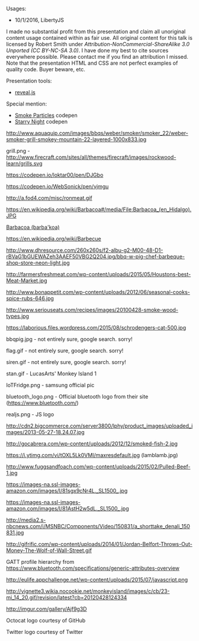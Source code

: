 Usages:
* 10/1/2016, LibertyJS

I made no substantial profit from this presentation and claim all unoriginal content usage contained within as fair use.
All original content for this talk is licensed by Robert Smith under
_Attribution-NonCommercial-ShareAlike 3.0 Unported (CC BY-NC-SA 3.0)_.
I have done my best to cite sources everywhere possible. Please contact me if you find an attribution I missed.
Note that the presentation HTML and CSS are not perfect examples of quality code. Buyer beware, etc.

Presentation tools:
* [reveal.js](https://github.com/hakimel/reveal.js/)

Special mention:
* [Smoke Particles](https://codepen.io/loktar00/pen/DJGbo) codepen
* [Starry Night](https://codepen.io/WebSonick/pen/vjmgu) codepen

http://www.aquaquip.com/images/bbqs/weber/smoker/smoker_22/weber-smoker-grill-smokey-mountain-22-layered-1000x833.jpg

grill.png - http://www.firecraft.com/sites/all/themes/firecraft/images/rockwood-learn/grills.svg

https://codepen.io/loktar00/pen/DJGbo

https://codepen.io/WebSonick/pen/vjmgu

http://a.fod4.com/misc/ronmeat.gif

https://en.wikipedia.org/wiki/Barbacoa#/media/File:Barbacoa_(en_Hidalgo).JPG

[Barbacoa (barba'koa)](https://en.wikipedia.org/wiki/Barbacoa)

https://en.wikipedia.org/wiki/Barbecue

http://www.dhresource.com/260x260s/f2-albu-g2-M00-48-D1-rBVaG1bGUEWAZeh3AAEF50VBG2Q204.jpg/bbq-w-pig-chef-barbeque-shop-store-neon-light.jpg

http://farmersfreshmeat.com/wp-content/uploads/2015/05/Houstons-best-Meat-Market.jpg

http://www.bonappetit.com/wp-content/uploads/2012/06/seasonal-cooks-spice-rubs-646.jpg

http://www.seriouseats.com/recipes/images/20100428-smoke-wood-types.jpg

https://laborious.files.wordpress.com/2015/08/schrodengers-cat-500.jpg

bbqpig.jpg - not entirely sure, google search. sorry!

flag.gif - not entirely sure, google search. sorry!

siren.gif - not entirely sure, google search. sorry!

stan.gif - LucasArts' Monkey Island 1

IoTFridge.png - samsung official pic

bluetooth_logo.png - Official bluetooth logo from their site (https://www.bluetooth.com/)

realjs.png - JS logo

http://cdn2.bigcommerce.com/server3800/lphy/product_images/uploaded_images/2013-05-27-18.24.07.jpg

http://gocabrera.com/wp-content/uploads/2012/12/smoked-fish-2.jpg

https://i.ytimg.com/vi/tOXL5Lk0VMI/maxresdefault.jpg (lamblamb.jpg)

http://www.fuggsandfoach.com/wp-content/uploads/2015/02/Pulled-Beef-1.jpg

https://images-na.ssl-images-amazon.com/images/I/81sgx9cNr4L._SL1500_.jpg

https://images-na.ssl-images-amazon.com/images/I/81AstH2w5dL._SL1500_.jpg

http://media2.s-nbcnews.com/i/MSNBC/Components/Video/150831/a_shorttake_denali_150831.jpg

http://gifrific.com/wp-content/uploads/2014/01/Jordan-Belfort-Throws-Out-Money-The-Wolf-of-Wall-Street.gif

GATT profile hierarchy from https://www.bluetooth.com/specifications/generic-attributes-overview

http://eulife.appchallenge.net/wp-content/uploads/2015/07/javascript.png

http://vignette3.wikia.nocookie.net/monkeyisland/images/c/cb/23-mi_14_20.gif/revision/latest?cb=20120428124334

http://imgur.com/gallery/Ajf9g3D

Octocat logo courtesy of GitHub

Twitter logo courtesy of Twitter
